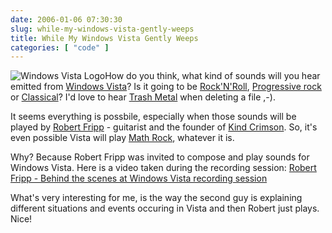 ```yaml
---
date: 2006-01-06 07:30:30
slug: while-my-windows-vista-gently-weeps
title: While My Windows Vista Gently Weeps
categories: [ "code" ]
---
```


![Windows Vista Logo](/images/logos/windows-vista-logo.png)How do you think, what kind of sounds will you hear emitted from [Windows Vista](http://www.microsoft.com/windowsvista/default.aspx)?
Is it going to be [Rock'N'Roll](http://en.wikipedia.org/wiki/Rock_and_roll), [Progressive rock](http://en.wikipedia.org/wiki/Progressive_rock) or [Classical](http://en.wikipedia.org/wiki/European_classical_music)? I'd love to hear [Trash Metal](http://en.wikipedia.org/wiki/Thrash_Metal) when deleting a file ,-).





It seems everything is possbile, especially when those sounds will be played by [Robert Fripp](http://en.wikipedia.org/wiki/Robert_Fripp) - guitarist and the founder of [Kind Crimson](http://en.wikipedia.org/wiki/King_Crimson). So, it's even possible Vista will play [Math Rock](http://en.wikipedia.org/wiki/Math_rock), whatever it is.





Why? Because Robert Fripp was invited to compose and play sounds for Windows Vista. Here is a video taken during the recording session: [Robert Fripp - Behind the scenes at Windows Vista recording session](http://channel9.msdn.com/showpost.aspx?postid=151853)





What's very interesting for me, is the way the second guy is explaining different situations and events occuring in Vista and then Robert just plays. Nice!
